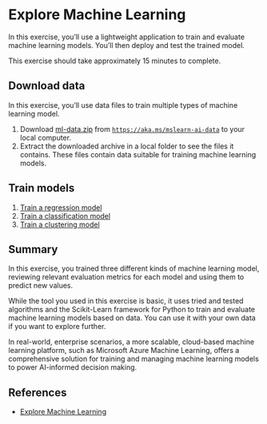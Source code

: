 # Explore Machine Learning

In this exercise, you’ll use a lightweight application to train and evaluate machine learning models. You’ll then deploy and test the trained model.

This exercise should take approximately 15 minutes to complete.

## Download data

In this exercise, you’ll use data files to train multiple types of machine learning model.

1. Download [ml-data.zip](https://aka.ms/mslearn-ai-data) from [`https://aka.ms/mslearn-ai-data`](https://aka.ms/mslearn-ai-data) to your local computer.
1. Extract the downloaded archive in a local folder to see the files it contains. These files contain data suitable for training machine learning models.

## Train models

1. [Train a regression model](./regression/ice-cream)
2. [Train a classification model](./classification/penguins)
3. [Train a clustering model](./clustering/customers)

## Summary

In this exercise, you trained three different kinds of machine learning model, reviewing relevant evaluation metrics for each model and using them to predict new values.

While the tool you used in this exercise is basic, it uses tried and tested algorithms and the Scikit-Learn framework for Python to train and evaluate machine learning models based on data. You can use it with your own data if you want to explore further.

In real-world, enterprise scenarios, a more scalable, cloud-based machine learning platform, such as Microsoft Azure Machine Learning, offers a comprehensive solution for training and managing machine learning models to power AI-informed decision making.

## References

- [Explore Machine Learning](https://microsoftlearning.github.io/mslearn-ai-concepts/Instructions/exercises/01-machine-learning.html)
